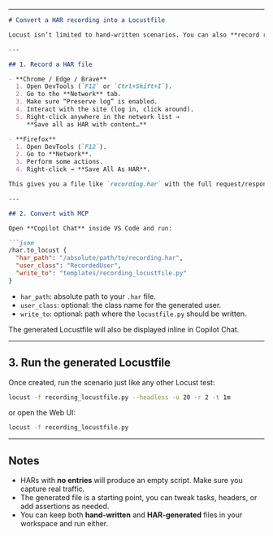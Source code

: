 
---

````markdown
# Convert a HAR recording into a Locustfile

Locust isn’t limited to hand-written scenarios. You can also **record real traffic in your browser**, save it as a [HAR file](https://en.wikipedia.org/wiki/HAR_(file_format)), and convert that directly into a `locustfile.py` using the built-in MCP server.

---

## 1. Record a HAR file

- **Chrome / Edge / Brave**  
  1. Open DevTools (`F12` or `Ctrl+Shift+I`).  
  2. Go to the **Network** tab.  
  3. Make sure “Preserve log” is enabled.  
  4. Interact with the site (log in, click around).  
  5. Right-click anywhere in the network list →  
     **Save all as HAR with content…**

- **Firefox**  
  1. Open DevTools (`F12`).  
  2. Go to **Network**.  
  3. Perform some actions.  
  4. Right-click → **Save All As HAR**.

This gives you a file like `recording.har` with the full request/response log.

---

## 2. Convert with MCP

Open **Copilot Chat** inside VS Code and run:

```json
/har.to_locust {
  "har_path": "/absolute/path/to/recording.har",
  "user_class": "RecordedUser",
  "write_to": "templates/recording_locustfile.py"
}
````

* `har_path`: absolute path to your `.har` file.
* `user_class`: optional: the class name for the generated user.
* `write_to`: optional: path where the `locustfile.py` should be written.

The generated Locustfile will also be displayed inline in Copilot Chat.

---

## 3. Run the generated Locustfile

Once created, run the scenario just like any other Locust test:

```bash
locust -f recording_locustfile.py --headless -u 20 -r 2 -t 1m
```

or open the Web UI:

```bash
locust -f recording_locustfile.py
```

---

## Notes

* HARs with **no entries** will produce an empty script. Make sure you capture real traffic.
* The generated file is a starting point, you can tweak tasks, headers, or add assertions as needed.
* You can keep both **hand-written** and **HAR-generated** files in your workspace and run either.

```


